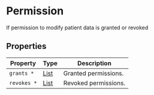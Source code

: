 # Permission

If permission to modify patient data is granted or revoked

## Properties

| Property    | Type                                                                                                                                           | Description          |
| ----------- | ---------------------------------------------------------------------------------------------------------------------------------------------- | -------------------- |
| `grants *`  | [List](https://github.com/taktik/icure-tech-docs/tree/5af8e13c187f73691c350b409b558ac754efaef8/icure-data-model/user/PermissionItem/README.md) | Granted permissions. |
| `revokes *` | [List](https://github.com/taktik/icure-tech-docs/tree/5af8e13c187f73691c350b409b558ac754efaef8/icure-data-model/user/PermissionItem/README.md) | Revoked permissions. |
